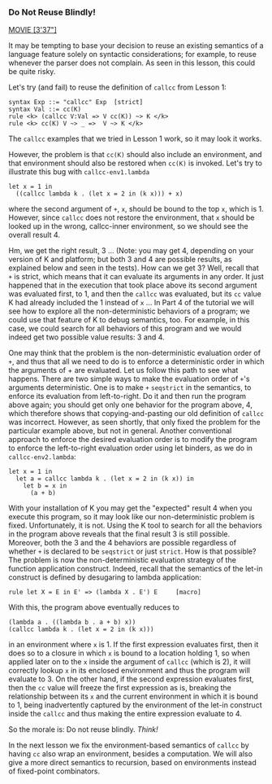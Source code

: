<!-- Copyright (c) 2014-2018 K Team. All Rights Reserved. -->

### Do Not Reuse Blindly!

[MOVIE [3'37"]](http://youtu.be/OXvtklaSaSQ)

It may be tempting to base your decision to reuse an existing semantics of
a language feature solely on syntactic considerations; for example, to reuse
whenever the parser does not complain.  As seen in this lesson, this could
be quite risky.

Let's try (and fail) to reuse the definition of `callcc` from Lesson 1:

    syntax Exp ::= "callcc" Exp  [strict]
    syntax Val ::= cc(K)
    rule <k> (callcc V:Val => V cc(K)) ~> K </k>
    rule <k> cc(K) V ~> _ =>  V ~> K </k>

The `callcc` examples that we tried in Lesson 1 work, so it may look it works.

However, the problem is that `cc(K)` should also include an environment,
and that environment should also be restored when `cc(K)` is invoked.
Let's try to illustrate this bug with `callcc-env1.lambda`

    let x = 1 in
      ((callcc lambda k . (let x = 2 in (k x))) + x)

where the second argument of `+`, `x`, should be bound to the top `x`, which
is 1.  However, since `callcc` does not restore the environment, that `x`
should be looked up in the wrong, callcc-inner environment, so we should see
the overall result 4.

Hm, we get the right result, 3 ... (Note: you may get 4, depending on
your version of K and platform; but both 3 and 4 are possible results, as
explained below and seen in the tests).  How can we get 3?  Well, recall that
`+` is strict, which means that it can evaluate its arguments in any order.
It just happened that in the execution that took place above its second
argument was evaluated first, to 1, and then the `callcc` was evaluated, but
its `cc` value K had already included the 1 instead of `x` ...  In Part 4 of
the tutorial we will see how to explore all the non-deterministic behaviors of
a program; we could use that feature of K to debug semantics, too.
For example, in this case, we could search for all behaviors of this program
and we would indeed get two possible value results: 3 and 4.

One may think that the problem is the non-deterministic evaluation order
of `+`, and thus that all we need to do is to enforce a deterministic order
in which the arguments of + are evaluated.  Let us follow this path to
see what happens.  There are two simple ways to make the evaluation order
of `+`'s arguments deterministic.  One is to make `+` `seqstrict` in the
semantics, to enforce its evaluation from left-to-right.  Do it and then
run the program above again; you should get only one behavior for the
program above, 4, which therefore shows that copying-and-pasting our old
definition of `callcc` was incorrect.  However, as seen shortly, that only
fixed the problem for the particular example above, but not in general.
Another conventional approach to enforce the desired evaluation order is to
modify the program to enforce the left-to-right evaluation order using let
binders, as we do in `callcc-env2.lambda`:

    let x = 1 in
      let a = callcc lambda k . (let x = 2 in (k x)) in
        let b = x in
	      (a + b)

With your installation of K you may get the "expected" result 4 when you
execute this program, so it may look like our non-deterministic problem is
fixed.  Unfortunately, it is not.  Using the K tool to search for all the
behaviors in the program above reveals that the final result 3 is still
possible.  Moreover, both the 3 and the 4 behaviors are possible regardless
of whether `+` is declared to be `seqstrict` or just `strict`.  How is that
possible?  The problem is now the non-deterministic evaluation strategy of
the function application construct.  Indeed, recall that the semantics of
the let-in construct is defined by desugaring to lambda application:

    rule let X = E in E' => (lambda X . E') E     [macro]

With this, the program above eventually reduces to

    (lambda a . ((lambda b . a + b) x))
    (callcc lambda k . (let x = 2 in (k x)))

in an environment where `x` is 1.  If the first expression evaluates first,
then it does so to a closure in which `x` is bound to a location holding 1,
so when applied later on to the `x` inside the argument of `callcc` (which is
2), it will correctly lookup `x` in its enclosed environment and thus the
program will evaluate to 3.  On the other hand, if the second expression
evaluates first, then the `cc` value will freeze the first expression as is,
breaking the relationship between its `x` and the current environment in which
it is bound to 1, being inadvertently captured by the environment of the
let-in construct inside the `callcc` and thus making the entire expression
evaluate to 4.

So the morale is: Do not reuse blindly.  *Think!*

In the next lesson we fix the environment-based semantics of `callcc` by having
`cc` also wrap an environment, besides a computation.  We will also give a more
direct semantics to recursion, based on environments instead of fixed-point
combinators.
